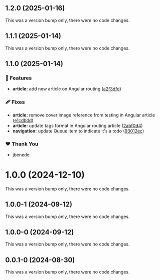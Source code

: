 ## 1.2.0 (2025-01-16)

This was a version bump only, there were no code changes.

## 1.1.1 (2025-01-14)

This was a version bump only, there were no code changes.

## 1.1.0 (2025-01-14)

### 🚀 Features

- **article:** add new article on Angular routing ([a2f3dfd](https://github.com/bndF1/demos/commit/a2f3dfd))

### 🩹 Fixes

- **article:** remove cover image reference from testing in Angular article ([e1cdbdd](https://github.com/bndF1/demos/commit/e1cdbdd))
- **article:** update tags format in Angular routing article ([2abf0d4](https://github.com/bndF1/demos/commit/2abf0d4))
- **navigation:** update Queue item to indicate it's a todo ([93012ec](https://github.com/bndF1/demos/commit/93012ec))

### ❤️ Thank You

- jbenede

# 1.0.0 (2024-12-10)

This was a version bump only, there were no code changes.

## 1.0.0-1 (2024-09-12)

This was a version bump only, there were no code changes.

## 1.0.0-0 (2024-09-12)

This was a version bump only, there were no code changes.

## 0.0.1-0 (2024-08-30)

This was a version bump only, there were no code changes.
